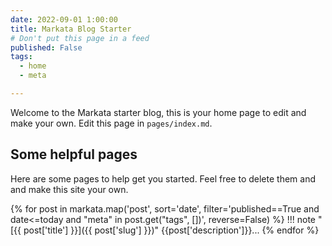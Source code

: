 ```yaml
---
date: 2022-09-01 1:00:00
title: Markata Blog Starter
# Don't put this page in a feed
published: False
tags:
  - home
  - meta

---
```


Welcome to the Markata starter blog, this is your home page to edit and make
your own.  Edit this page in `pages/index.md`.

## Some helpful pages

Here are some pages to help get you started. Feel free to delete them and and
make this site your own.

{% for post in markata.map('post', sort='date', filter='published==True and date<=today and "meta" in post.get("tags", [])', reverse=False) %}
!!! note "[{{ post['title'] }}]({{ post['slug'] }})"
    {{post['description']}}...
{% endfor %}

